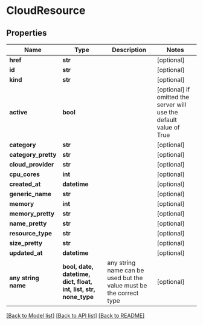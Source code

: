 # CloudResource


## Properties
Name | Type | Description | Notes
------------ | ------------- | ------------- | -------------
**href** | **str** |  | [optional] 
**id** | **str** |  | [optional] 
**kind** | **str** |  | [optional] 
**active** | **bool** |  | [optional]  if omitted the server will use the default value of True
**category** | **str** |  | [optional] 
**category_pretty** | **str** |  | [optional] 
**cloud_provider** | **str** |  | [optional] 
**cpu_cores** | **int** |  | [optional] 
**created_at** | **datetime** |  | [optional] 
**generic_name** | **str** |  | [optional] 
**memory** | **int** |  | [optional] 
**memory_pretty** | **str** |  | [optional] 
**name_pretty** | **str** |  | [optional] 
**resource_type** | **str** |  | [optional] 
**size_pretty** | **str** |  | [optional] 
**updated_at** | **datetime** |  | [optional] 
**any string name** | **bool, date, datetime, dict, float, int, list, str, none_type** | any string name can be used but the value must be the correct type | [optional]

[[Back to Model list]](../README.md#documentation-for-models) [[Back to API list]](../README.md#documentation-for-api-endpoints) [[Back to README]](../README.md)


